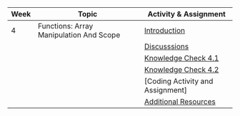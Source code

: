 | Week | Topic                                   | Activity & Assignment          |
|------|-----------------------------------------|--------------------------------|
| 4    | Functions: Array Manipulation And Scope | [Introduction](./Introduction%20_%20Instruction.pdf)                  |
|      |                                         | [Discusssions](https://classroom.google.com/w/NjE2MjExMTIzMTI1/tc/NTIzODQ0NDE1OTIw)                   |
|      |                                         | [Knowledge Check 4.1](https://docs.google.com/forms/d/e/1FAIpQLSe_FTSWJwb0AeIVmKtkB1trZCmML9ajgZoBDOvo80eSPzFYng/viewform)            |
|      |                                         | [Knowledge Check 4.2](https://docs.google.com/forms/d/e/1FAIpQLSfVuM9x1zahYtDA3LkZnMaaJmpQh7ym0_7Ef69_b8pU2P6mnw/viewform)            |
|      |                                         | [Coding Activity and Assignment] |
|      |                                         | [Additional Resources](./Additional%20Resources.pdf)           |
